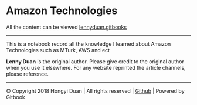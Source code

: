 # Amazon Technologies

All the content can be viewed [lennyduan.gitbooks](https://lennyduan.gitbooks.io/aws-certified-solutions-architect-notebook/content/)

---

This is a notebook record all the knowledge I learned about Amazon Technologies such as MTurk, AWS and ect

**Lenny Duan** is the original author. Please give credit to the original author when you use it elsewhere. For any website reprinted the article channels, please reference.

---

© Copyright 2018 Hongyi Duan | All rights reserved | [Github](https://github.com/LennyDuan) \| Powered by Gitbook

